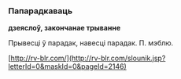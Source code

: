 ### Папарадкаваць
**дзеяслоў, закончанае трыванне**

Прывесці ў парадак, навесці парадак. П. мэблю.

<a rel="author">[http://rv-blr.com/](http://rv-blr.com/slounik.jsp?letterId=0&maskId=0&pageId=2146)</a>
